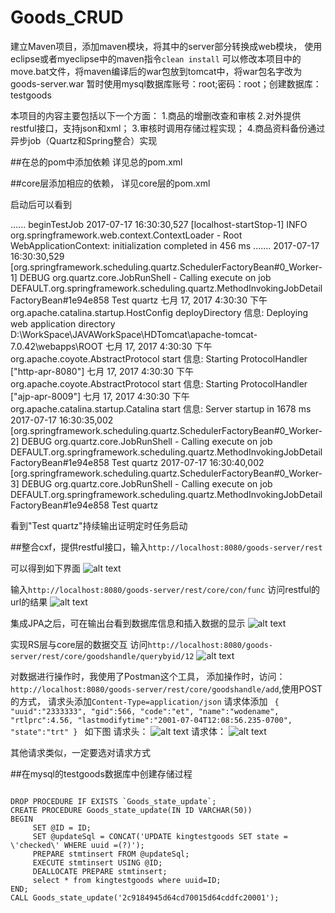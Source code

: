 # Goods_CRUD

建立Maven项目，添加maven模块，将其中的server部分转换成web模块，
使用eclipse或者myeclipse中的maven指令<code>clean install</code>
可以修改本项目中的move.bat文件，将maven编译后的war包放到tomcat中，将war包名字改为goods-server.war
暂时使用mysql数据库账号：root;密码：root；创建数据库：testgoods

本项目的内容主要包括以下一个方面：
1.商品的增删改查和审核
2.对外提供restful接口，支持json和xml；
3.审核时调用存储过程实现；
4.商品资料备份通过异步job（Quartz和Spring整合）实现


##在总的pom中添加依赖
详见总的pom.xml


##core层添加相应的依赖，
详见core层的pom.xml


启动后可以看到

......
beginTestJob
2017-07-17 16:30:30,527 [localhost-startStop-1] INFO org.springframework.web.context.ContextLoader - Root WebApplicationContext: initialization completed in 456 ms
.......
2017-07-17 16:30:30,529 [org.springframework.scheduling.quartz.SchedulerFactoryBean#0_Worker-1] DEBUG org.quartz.core.JobRunShell - Calling execute on job DEFAULT.org.springframework.scheduling.quartz.MethodInvokingJobDetailFactoryBean#1e94e858
Test quartz
七月 17, 2017 4:30:30 下午 org.apache.catalina.startup.HostConfig deployDirectory
信息: Deploying web application directory D:\WorkSpace\JAVAWorkSpace\HDTomcat\apache-tomcat-7.0.42\webapps\ROOT
七月 17, 2017 4:30:30 下午 org.apache.coyote.AbstractProtocol start
信息: Starting ProtocolHandler ["http-apr-8080"]
七月 17, 2017 4:30:30 下午 org.apache.coyote.AbstractProtocol start
信息: Starting ProtocolHandler ["ajp-apr-8009"]
七月 17, 2017 4:30:30 下午 org.apache.catalina.startup.Catalina start
信息: Server startup in 1678 ms
2017-07-17 16:30:35,002 [org.springframework.scheduling.quartz.SchedulerFactoryBean#0_Worker-2] DEBUG org.quartz.core.JobRunShell - Calling execute on job DEFAULT.org.springframework.scheduling.quartz.MethodInvokingJobDetailFactoryBean#1e94e858
Test quartz
2017-07-17 16:30:40,002 [org.springframework.scheduling.quartz.SchedulerFactoryBean#0_Worker-3] DEBUG org.quartz.core.JobRunShell - Calling execute on job DEFAULT.org.springframework.scheduling.quartz.MethodInvokingJobDetailFactoryBean#1e94e858
Test quartz

看到"Test quartz"持续输出证明定时任务启动


##整合cxf，提供restful接口，输入<code>http://localhost:8080/goods-server/rest</code>

可以得到如下界面
![alt text](https://github.com/kingflag/Goods_CRUD/blob/master/src/site/restful-success.jpg "restful请求成功")

输入<code>http://localhost:8080/goods-server/rest/core/con/func</code>
访问restful的url的结果
![alt text](https://github.com/kingflag/Goods_CRUD/blob/master/src/site/restful-result.jpg "restful请求得到的结果")

集成JPA之后，可在输出台看到数据库信息和插入数据的显示
![alt text](https://github.com/kingflag/Goods_CRUD/blob/master/src/site/JPA-info.jpg "jpa集成成功后可以看到的图片")

实现RS层与core层的数据交互
访问<code>http://localhost:8080/goods-server/rest/core/goodshandle/querybyid/12</code>
![alt text](https://github.com/kingflag/Goods_CRUD/blob/master/src/site/rs-core.jpg "实现RS层与core层的数据交互")

对数据进行操作时，我使用了Postman这个工具，
添加操作时，访问：<code>http://localhost:8080/goods-server/rest/core/goodshandle/add</code>,使用POST的方式，
请求头添加<code>Content-Type=application/json</code>
请求体添加
<code>
	{
	"uuid":"2333333",
	"gid":566,
	"code":"et",
	"name":"wodename",
	"rtlprc":4.56,
	"lastmodifytime":"2001-07-04T12:08:56.235-0700",
	"state":"trt"
}
</code>
如下图
请求头：
![alt text](https://github.com/kingflag/Goods_CRUD/blob/master/src/site/http请求头.jpg "请求头")
请求体：
![alt text](https://github.com/kingflag/Goods_CRUD/blob/master/src/site/http请求体.jpg "请求体")

其他请求类似，一定要选对请求方式

##在mysql的testgoods数据库中创建存储过程


<code>
DROP PROCEDURE IF EXISTS `Goods_state_update`;  
CREATE PROCEDURE Goods_state_update(IN ID VARCHAR(50))  
BEGIN
     SET @ID = ID;
     SET @updateSql = CONCAT('UPDATE kingtestgoods SET state = \'checked\' WHERE uuid =(?)');
     PREPARE stmtinsert FROM @updateSql;
     EXECUTE stmtinsert USING @ID;
     DEALLOCATE PREPARE stmtinsert;
     select * from kingtestgoods where uuid=ID;
END;
CALL Goods_state_update('2c9184945d64cd70015d64cddfc20001');
</code>